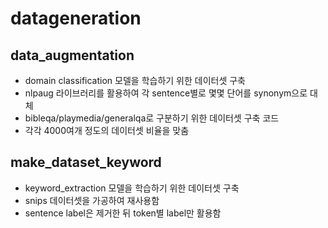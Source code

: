 # datageneration

## data_augmentation
* domain classification 모델을 학습하기 위한 데이터셋 구축
* nlpaug 라이브러리를 활용하여 각 sentence별로 몇몇 단어를 synonym으로 대체
* bibleqa/playmedia/generalqa로 구분하기 위한 데이터셋 구축 코드
* 각각 4000여개 정도의 데이터셋 비율을 맞춤

## make_dataset_keyword
* keyword_extraction 모델을 학습하기 위한 데이터셋 구축
* snips 데이터셋을 가공하여 재사용함
* sentence label은 제거한 뒤 token별 label만 활용함

